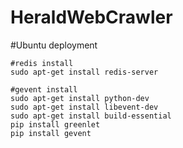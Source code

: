 # HeraldWebCrawler

#Ubuntu deployment
```
#redis install
sudo apt-get install redis-server

#gevent install
sudo apt-get install python-dev
sudo apt-get install libevent-dev
sudo apt-get install build-essential
pip install greenlet
pip install gevent

```